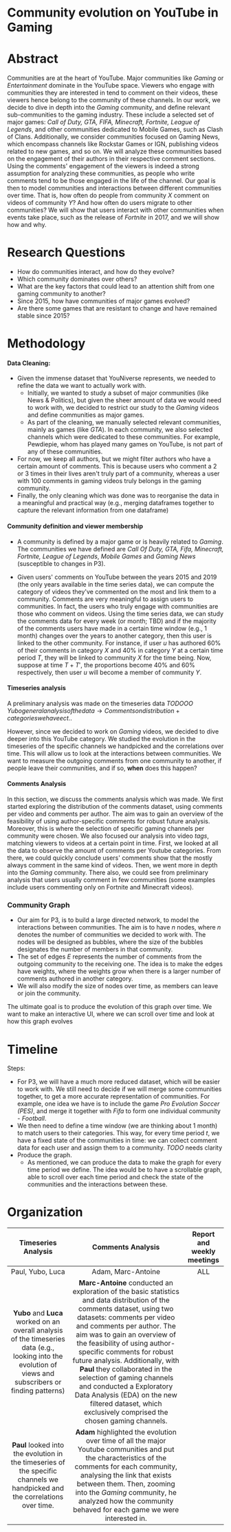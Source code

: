 # Community evolution on YouTube in Gaming

# Abstract
Communities are at the heart of YouTube. Major communities like _Gaming_ or _Entertainment_ dominate in the YouTube space. Viewers who engage with communities they are interested in tend to comment on their videos, these viewers hence belong to the community of these channels. In our work, we decide to dive in depth into the _Gaming_ community, and define relevant sub-communities to the gaming industry. These include a selected set of major games: _Call of Duty, GTA, FIFA, Minecraft, Fortnite, League of Legends_, and other communities dedicated to Mobile Games, such as Clash of Clans. Additionally, we consider communities focused on Gaming News, which encompass channels like Rockstar Games or IGN, publishing videos related to new games, and so on. We will analyze these communities based on the engagement of their authors in their respective comment sections. Using the comments' engagement of the viewers is indeed a strong assumption for analyzing these communities, as people who write comments tend to be those engaged in the life of the channel. Our goal is then to model communities and interactions between different communities over time. That is, how often do people from community $X$ comment on videos of community $Y$? And how often do users migrate to other communities? We will show that users interact with other communities when events take place, such as the release of _Fortnite_ in 2017, and we will show how and why.

# Research Questions
- How do communities interact, and how do they evolve?
- Which community dominates over others?
- What are the key factors that could lead to an attention shift from one gaming community to another?
- Since 2015, how have communities of major games evolved?
- Are there some games that are resistant to change and have remained stable since 2015?

# Methodology

#### Data Cleaning: 
- Given the immense dataset that YouNiverse represents, we needed to refine the data we want to actually work with.
    - Initially, we wanted to study a subset of major communities (like News & Politics), but given the sheer amount of data we would need to work with, we decided to restrict our study to the _Gaming_ videos and define communities as major games.
    - As part of the cleaning, we manually selected relevant communities, mainly as games (like _GTA_). In each community, we also selected channels which were dedicated to these communities. For example, Pewdiepie, whom has played many games on YouTube, is not part of any of these communities.
- For now, we keep all authors, but we might filter authors who have a certain amount of comments. This is because users who comment a 2 or 3 times in their lives aren't truly part of a community, whereas a user with $100$ comments in gaming videos truly belongs in the gaming community.
- Finally, the only cleaning which was done was to reorganise the data in a meaningful and practical way (e.g., merging dataframes together to capture the relevant information from one dataframe)

#### Community definition and viewer membership
- A community is defined by a major game or is heavily related to _Gaming_. The communities we have defined are _Call Of Duty, GTA, Fifa, Minecraft, Fortnite, League of Legends_, _Mobile Games_ and _Gaming News_ (susceptible to changes in P3).

- Given users' comments on YouTube between the years 2015 and 2019 (the only years available in the time series data), we can compute the category of videos they've commented on the most and link them to a community. Comments are very meaningful to assign users to communities. In fact, the users who truly engage with communities are those who comment on videos. Using the time series data, we can study the comments data for every week (or month; TBD) and if the majority of the comments users have made in a certain time window (e.g., 1 month) changes over the years to another category, then this user is linked to the other community. For instance, if user $u$ has authored 60% of their comments in category $X$ and 40% in category $Y$ at a certain time period $T$, they will be linked to community $X$ for the time being. Now, suppose at time $T+T'$, the proportions become 40% and 60% respectively, then user $u$ will become a member of community $Y$.
#### Timeseries analysis
A preliminary analysis was made on the timeseries data $TODOOO$ $Yubo general analysis of the data → Comments on distribution + categories we have ect..$

However, since we decided to work on _Gaming_ videos, we decided to dive deeper into this YouTube category. We studied the evolution in the timeseries of the specific channels we handpicked and the correlations over time. This will allow us to look at the interactions between communities. We want to measure the outgoing comments from one community to another, if people leave their communities, and if so, __when__ does this happen?

#### Comments Analysis
In this section, we discuss the comments analysis which was made. 
We first started exploring the distribution of the comments dataset, using comments per video and comments per author. The aim was to gain an overview of the feasibility of using author-specific comments for robust future analysis. Moreover, this is where the selection of specific gaming channels per community were chosen.
We also focused our analysis into video _tags_, matching viewers to videos at a certain point in time. First, we looked at all the data to observe the amount of comments per Youtube categories. From there, we could quickly conclude users' comments show that the mostly always comment in the same kind of videos. Then, we went more in depth into the _Gaming_ community. There also, we could see from preliminary analysis that users usually comment in few communities (some examples include users commenting only on Fortnite and Minecraft videos). 

### Community Graph
- Our aim for P3, is to build a large directed network, to model the interactions between communities. The aim is to have $n$ nodes, where $n$ denotes the number of communities we decided to work with. The nodes will be designed as bubbles, where the size of the bubbles designates the number of members in that community.
- The set of edges $E$ represents the number of comments from the outgoing community to the receiving one. The idea is to make the edges have weights, where the weights grow when there is a larger number of comments authored in another category.
- We will also modify the size of nodes over time, as members can leave or join the community.

The ultimate goal is to produce the evolution of this graph over time. We want to make an interactive UI, where we can scroll over time and look at how this graph evolves

# Timeline
Steps:
- For P3, we will have a much more reduced dataset, which will be easier to work with. We still need to decide if we will merge some communities together, to get a more accurate representation of communities. For example, one idea we have is to include the game _Pro Evolution Soccer (PES)_, and merge it together with _Fifa_ to form one individual community - _Football_.
- We then need to define a time window (we are thinking about 1 month) to match users to their categories. This way, for every time period $t$, we have a fixed state of the communities in time: we can collect comment data for each user and assign them to a community. $TODO$ needs clarity
- Produce the graph. 
    - As mentioned, we can produce the data to make the graph for every time period we define. The idea would be to have a scrollable graph, able to scroll over each time period and check the state of the communities and the interactions between these.

# Organization
|  Timeseries Analysis    |  Comments Analysis    |  Report and weekly meetings    |
|:-------------------------:|:-----------:|:-------------:|
|  Paul, Yubo, Luca | Adam, Marc-Antoine| ALL|
| __Yubo__ and __Luca__ worked on an overall analysis of the timeseries data (e.g., looking into the evolution of views and subscribers or finding patterns)|     __Marc-Antoine__ conducted an exploration of the basic statistics and data distribution of the comments dataset, using two datasets: comments per video and comments per author. The aim was to gain an overview of the feasibility of using author-specific comments for robust future analysis. Additionally, with __Paul__ they collaborated in the selection of gaming channels and conducted a Exploratory Data Analysis (EDA) on the new filtered dataset, which exclusively comprised the chosen gaming channels.
|  __Paul__ looked into the evolution in the timeseries of the specific channels we handpicked and the correlations over time.| __Adam__ highlighted the evolution over time of all the major Youtube communities and put the characteristics of the comments for each community, analysing the link that exists between them. Then, zooming into the _Gaming_ community, he analyzed how the community behaved for each game we were interested in.| |
